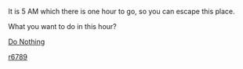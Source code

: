 It is 5 AM which there is one hour to go, so you can escape this place.

What you want to do in this hour?

[Do Nothing](../Hstat/option/do-nothing.md)

[r6789](..//option/.md)
